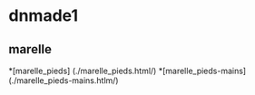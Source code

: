 # dnmade1
## marelle
*[marelle_pieds] (./marelle_pieds.html/)
*[marelle_pieds-mains] (./marelle_pieds-mains.htlm/)
